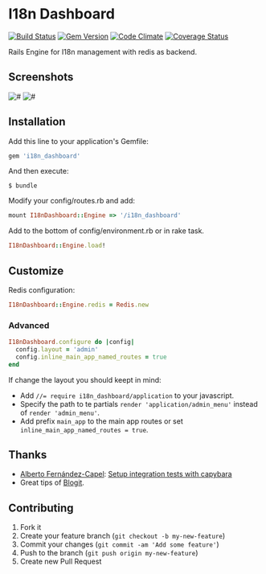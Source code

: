 # I18n Dashboard 

[![Build Status](https://travis-ci.org/fourmach/i18n_dashboard.png?branch=master)](https://travis-ci.org/fourmach/i18n_dashboard)
[![Gem Version](https://badge.fury.io/rb/i18n_dashboard.png)](http://badge.fury.io/rb/i18n_dashboard)
[![Code Climate](https://codeclimate.com/github/fourmach/i18n_dashboard.png)](https://codeclimate.com/github/fourmach/i18n_dashboard)
[![Coverage Status](https://coveralls.io/repos/fourmach/i18n_dashboard/badge.png?branch=master)](https://coveralls.io/r/fourmach/i18n_dashboard?branch=master)


Rails Engine for I18n management with redis as backend.

## Screenshots

![#](https://raw.github.com/fourmach/i18n_dashboard/master/doc/screenshot-1.png)
![#](https://raw.github.com/fourmach/i18n_dashboard/master/doc/screenshot-2.png)


## Installation

Add this line to your application's Gemfile:

``` ruby
gem 'i18n_dashboard'
```


And then execute:

    $ bundle

Modify your config/routes.rb and add:

``` ruby
mount I18nDashboard::Engine => '/i18n_dashboard'
```

Add to the bottom of config/environment.rb or in rake task.
``` ruby
I18nDashboard::Engine.load!
```


## Customize

Redis configuration:

``` ruby
I18nDashboard::Engine.redis = Redis.new
```

### Advanced

```ruby
I18nDashboard.configure do |config|
  config.layout = 'admin'
  config.inline_main_app_named_routes = true 
end
```

If change the layout you should keept in mind:

  * Add `//= require i18n_dashboard/application` to your javascript.
  * Specify the path to te partials `render 'application/admin_menu'` instead of `render 'admin_menu'`.
  * Add prefix `main_app` to the main app routes or set `inline_main_app_named_routes = true`.

## Thanks

  * [Alberto Fernández-Capel](https://github.com/afcapel): [Setup integration tests with capybara](https://github.com/fourmach/i18n_dashboard/pull/1)
  * Great tips of [Blogit](https://github.com/KatanaCode/blogit).

## Contributing

1. Fork it
2. Create your feature branch (`git checkout -b my-new-feature`)
3. Commit your changes (`git commit -am 'Add some feature'`)
4. Push to the branch (`git push origin my-new-feature`)
5. Create new Pull Request
